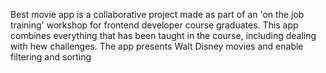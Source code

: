 Best movie app is a collaborative project made as part of an 'on the job training' workshop for frontend developer course graduates.
This app combines everything that has been taught in the course, including dealing with hew challenges.
The app presents Walt Disney movies and enable filtering and sorting 
